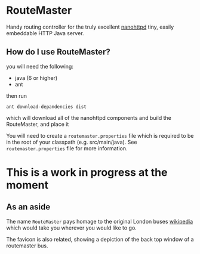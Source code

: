 RouteMaster
===========
Handy routing controller for the truly excellent [nanohttpd](https://github.com/NanoHttpd/nanohttpd) tiny, easily embeddable HTTP Java server.

## How do I use RouteMaster?

you will need the following:

  + java (6 or higher)
  + ant

then run

```
ant download-depandencies dist 
```

which will download all of the nanohttpd components and build the RouteMaster, and place it

You will need to create a ```routemaster.properties``` file which is required to be in the root of your classpath (e.g. src/main/java).  See ```routemaster.properties``` file for more information.

# This is a work in progress at the moment

## As an aside

The name ```RouteMaster``` pays homage to the original London buses [wikipedia](http://en.wikipedia.org/wiki/Routemaster) which would take you wherever you would like to go.

The favicon is also related, showing a depiction of the back top window of a routemaster bus.
